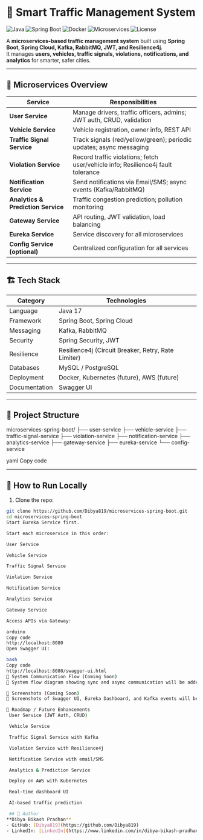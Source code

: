 # 🚦 Smart Traffic Management System

![Java](https://img.shields.io/badge/Java-17-red?logo=openjdk)
![Spring Boot](https://img.shields.io/badge/Spring%20Boot-3.0-brightgreen?logo=springboot)
![Docker](https://img.shields.io/badge/Docker-ready-blue?logo=docker)
![Microservices](https://img.shields.io/badge/Architecture-Microservices-orange)
![License](https://img.shields.io/badge/License-MIT-lightgrey)

A **microservices-based traffic management system** built using **Spring Boot, Spring Cloud, Kafka, RabbitMQ, JWT, and Resilience4j**.  
It manages **users, vehicles, traffic signals, violations, notifications, and analytics** for smarter, safer cities.

---

## 📌 Microservices Overview

| Service | Responsibilities |
|---------|-----------------|
| **User Service** | Manage drivers, traffic officers, admins; JWT auth, CRUD, validation |
| **Vehicle Service** | Vehicle registration, owner info, REST API |
| **Traffic Signal Service** | Track signals (red/yellow/green); periodic updates; async messaging |
| **Violation Service** | Record traffic violations; fetch user/vehicle info; Resilience4j fault tolerance |
| **Notification Service** | Send notifications via Email/SMS; async events (Kafka/RabbitMQ) |
| **Analytics & Prediction Service** | Traffic congestion prediction; pollution monitoring |
| **Gateway Service** | API routing, JWT validation, load balancing |
| **Eureka Service** | Service discovery for all microservices |
| **Config Service (optional)** | Centralized configuration for all services |

---

## 🏗️ Tech Stack

| Category       | Technologies |
|----------------|-------------|
| Language       | Java 17 |
| Framework      | Spring Boot, Spring Cloud |
| Messaging      | Kafka, RabbitMQ |
| Security       | Spring Security, JWT |
| Resilience     | Resilience4j (Circuit Breaker, Retry, Rate Limiter) |
| Databases      | MySQL / PostgreSQL |
| Deployment     | Docker, Kubernetes (future), AWS (future) |
| Documentation  | Swagger UI |

---

## 📂 Project Structure

microservices-spring-boot/
├── user-service
├── vehicle-service
├── traffic-signal-service
├── violation-service
├── notification-service
├── analytics-service
├── gateway-service
├── eureka-service
└── config-service

yaml
Copy code

---

## 🚀 How to Run Locally

1. Clone the repo:
```bash
git clone https://github.com/Dibya819/microservices-spring-boot.git
cd microservices-spring-boot
Start Eureka Service first.

Start each microservice in this order:

User Service

Vehicle Service

Traffic Signal Service

Violation Service

Notification Service

Analytics Service

Gateway Service

Access APIs via Gateway:

arduino
Copy code
http://localhost:8080
Open Swagger UI:

bash
Copy code
http://localhost:8080/swagger-ui.html
🔄 System Communication Flow (Coming Soon)
📌 System flow diagram showing sync and async communication will be added here.

📸 Screenshots (Coming Soon)
📌 Screenshots of Swagger UI, Eureka Dashboard, and Kafka events will be added here.

📅 Roadmap / Future Enhancements
 User Service (JWT Auth, CRUD)

 Vehicle Service

 Traffic Signal Service with Kafka

 Violation Service with Resilience4j

 Notification Service with email/SMS

 Analytics & Prediction Service

 Deploy on AWS with Kubernetes

 Real-time dashboard UI

 AI-based traffic prediction

 ## 👤 Author
**Dibya Bikash Pradhan**  
- GitHub: [Dibya819](https://github.com/Dibya819)  
- LinkedIn: [LinkedIn](https://www.linkedin.com/in/dibya-bikash-pradhan)

